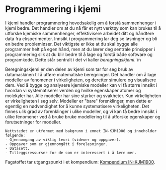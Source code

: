 ﻿# Programmering i kjemi

I kjemi handler programmering hovedsakelig om å forstå sammenhenger i kjemi bedre. Det handler om at du nå får et nytt verktøy som kan brukes til å utforske kjemiske sammenhenger, effektivisere arbeidet ditt og håndtere data fra eksperimenter. Innsikt i programmering lar deg se løsninger og bli en bedre problemløser. Det viktigste er ikke at du skal bygge alle programmer helt på egen hånd, men at du lærer deg sentrale prinsipper i programmering slik at du blir bedre til å lage og forstå både software og programkode. Dette står sentralt i det vi kaller _beregningskjemi_.
\n

Beregningskjemi er den delen av kjemi som tar for seg bruk av datamaskinen til å utføre matematiske beregninger. Det handler om å lage modeller av fenomener i virkeligheten, og deretter simulere og visualisere dem. Ved å bygge og analysere kjemiske modeller kan vi få større innsikt i hvordan vi systematiserer verden og hvilke egenskaper atomer og molekyler har. Alle modeller har sine styrker og svakheter. Kun virkeligheten er virkeligheten i seg selv. Modeller er "bare" forenklinger, men dette er egentlig en nødvendighet for å kunne systematisere virkeligheten. Det finnes ulik grad av forenklinger i ulike modeller, og vi kan få bedre innsikt i ulike fenomener ved å bruke bruke modellering til å utforske egenskaper og forutsetninger for modeller.

```{admonition} Innhold
Nettstedet er utformet med bakgrunn i emnet IN-KJM1900 og inneholder følgende:
- Gjennomgang av viktig teori (videoer og oppgaver).
- Oppgaver som er gjennomgått i forelesninger.
- Datasett.
- Tilleggsressurser for de som er interessert i å lære mer.
```

Fagstoffet tar utgangspunkt i et kompendium: [Kompendium IN-KJM1900](https://www.uio.no/studier/emner/matnat/ifi/IN-KJM1900/h21/pensumliste/kompendium_kjm1900.pdf).
